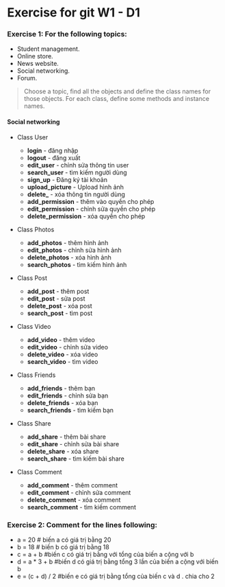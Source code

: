 # Exercise for git W1 - D1

### Exercise 1: For the following topics:

- Student management.
- Online store.
- News website.
- Social networking.
- Forum.

>Choose a topic, find all the objects and define the class names for those objects. For each class, define some methods and instance names.

#### Social networking
- Class User
	- **login** - đăng nhập
	- **logout** - đăng xuất
	- **edit_user** - chỉnh sửa thông tin user
	- **search_user** - tìm kiếm người dùng
	- **sign_up** - Đăng ký tài khoản
	- **upload_picture** - Upload hình ảnh
	- **delete_** - xóa thông tin người dùng
	- **add_permission** - thêm vào quyền cho phép
	- **edit_permission** - chỉnh sửa quyền cho phép
	- **delete_permission** - xóa quyền cho phép

- Class Photos
	- **add_photos** - thêm hình ảnh
	- **edit_photos** - chỉnh sửa hình ảnh
	- **delete_photos** - xóa hình ảnh
	- **search_photos** - tìm kiếm hình ảnh

- Class Post
	- **add_post** - thêm post
	- **edit_post** - sửa post
	- **delete_post** - xóa post
	- **search_post** - tìm post

- Class Video
	- **add_video** - thêm video
	- **edit_video** - chỉnh sửa video
	- **delete_video** - xóa video
	- **search_video** - tìm video

- Class Friends
	- **add_friends** - thêm bạn
	- **edit_friends** - chỉnh sửa bạn
	- **delete_friends** - xóa bạn
	- **search_friends** - tìm kiếm bạn

- Class Share 
	- **add_share** - thêm bài share
	- **edit_share** - chỉnh sửa bài share
	- **delete_share** - xóa share
	- **search_share** - tìm kiếm bài share

- Class Comment
	- **add_comment** - thêm comment
	- **edit_comment** - chỉnh sửa comment
	- **delete_comment** - xóa comment
	- **search_comment** - tìm kiếm comment


### Exercise 2: Comment for the lines following:

- a = 20 # biến a có giá trị bằng 20
- b = 18 # biến b có giá trị bằng 18
- c = a + b #biến c có giá trị bằng với tổng của biến a cộng với b
- d = a * 3 + b #biến d có giá trị bằng tổng 3 lần của biến a cộng với biến b 
- e = (c + d) / 2 #biến e có giá trị bằng tổng của biến c và d . chia cho 2
 
